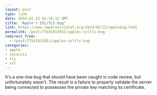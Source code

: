 ```yaml
---
layout: post
type: link
date: 2014-02-23 02:30:12 GMT
title: "Apple's SSL/TLS bug"
link: https://www.imperialviolet.org/2014/02/22/applebug.html
permalink: /post/77541013551/apples-ssltls-bug
redirect_from: 
  - /post/77541013551/apples-ssltls-bug
categories:
- apple
- security
- tls
- ssl
---
```

<p>It's a one-line bug that should have been caught in code review, but unfortunately wasn't. The result is a failure to properly validate the server being connected to possesses the private key matching its certificate.</p>